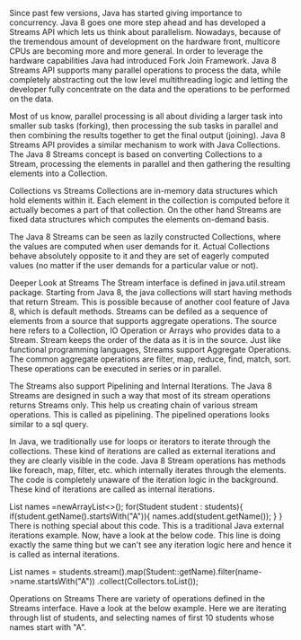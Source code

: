 Since past few versions, Java has started giving importance to concurrency. Java 8 goes one more step ahead and has developed a Streams API which lets us think about parallelism. Nowadays, because of the tremendous amount of development  on the hardware front, multicore CPUs are becoming more and more general. In order to leverage the hardware capabilities Java had introduced Fork Join Framework. Java 8 Streams API supports many parallel operations to process the data, while completely abstracting out the low level multithreading logic and letting the developer fully concentrate on the data and the operations to be performed on the data.

Most of us know, parallel processing is all about dividing a larger task into smaller sub tasks (forking), then processing the sub tasks in parallel and then  combining the results together to get the final output (joining). Java 8 Streams API provides a similar mechanism to work with Java Collections. The Java 8 Streams concept is based on converting Collections to a Stream, processing the elements in parallel and then gathering the resulting elements into a Collection.



Collections vs Streams
Collections are in-memory data structures which hold elements within it. Each element in the collection is computed before it actually becomes a part of that collection. On the other hand Streams are fixed data structures which computes the elements on-demand basis.

 The Java 8 Streams can be seen as lazily constructed Collections, where the values are computed when user demands for it. Actual Collections behave absolutely opposite to it and they are set of eagerly computed values (no matter if the user demands for a particular value or not).

Deeper Look at Streams
The Stream interface is defined in java.util.stream package. Starting from Java 8, the java collections will start having methods that return Stream. This is possible because of another cool feature of Java 8, which is default methods. Streams can be defiled as a sequence of elements from a source that supports aggregate operations.
The source here refers to a Collection, IO Operation or Arrays who provides data to a Stream. Stream keeps the order of the data as it is in the source. Just like functional programming languages, Streams support Aggregate Operations. The common aggregate operations are filter, map, reduce, find, match, sort. These operations can be executed in series or in parallel.

The Streams also support Pipelining and Internal Iterations. The Java 8 Streams are designed in such a way that most of its stream operations returns Streams only. This help us creating chain of various stream operations. This is called as pipelining. The pipelined operations looks similar to a sql query.

In Java, we traditionally use for loops or iterators to iterate through the collections. These kind of iterations are called as external iterations and they are clearly visible in the code. Java 8 Stream operations has methods like foreach, map, filter, etc. which internally iterates through the elements. The code is completely unaware of the iteration logic in the background. These kind of iterations are called as internal iterations.

List<String> names =newArrayList<>();
for(Student student : students){
if(student.getName().startsWith("A")){
names.add(student.getName());
}
}
There is nothing special about this code. This is a traditional Java external iterations example. Now, have a look at the below code. This line is doing exactly the same thing but we can't see any iteration logic here and hence it is called as internal iterations.

List<string> names = students.stream().map(Student::getName).filter(name->name.startsWith("A"))
.collect(Collectors.toList());




Operations on Streams
There are variety of operations defined in the Streams interface. Have a look at the below example. Here we are iterating through list of students, and selecting names of first 10 students whose names start with "A".
